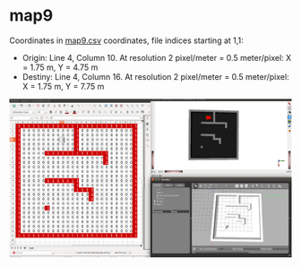 # map9

Coordinates in [map9.csv](map9.csv) coordinates, file indices starting at 1,1:
- Origin: Line 4, Column 10. At resolution 2 pixel/meter = 0.5 meter/pixel: X = 1.75 m, Y = 4.75 m
- Destiny: Line 4, Column 16. At resolution 2 pixel/meter = 0.5 meter/pixel: X = 1.75 m, Y = 7.75 m

![map9.png](map9.png)
